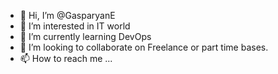 - 👋 Hi, I’m @GasparyanE
- 👀 I’m interested in IT world
- 🌱 I’m currently learning DevOps
- 💞️ I’m looking to collaborate on Freelance or part time bases. 
- 📫 How to reach me ...

<!---
GasparyanE/GasparyanE is a ✨ special ✨ repository because its `README.md` (this file) appears on your GitHub profile.
You can click the Preview link to take a look at your changes.
--->
